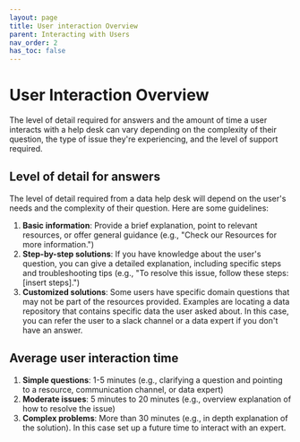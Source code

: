 ```yaml
---
layout: page
title: User interaction Overview
parent: Interacting with Users
nav_order: 2
has_toc: false
---
```


# User Interaction Overview

The level of detail required for answers and the amount of time a user interacts
with a help desk can vary depending on the complexity of their question, the
type of issue they're experiencing, and the level of support required.

## Level of detail for answers

The level of detail required from a data help desk will depend on the user's
needs and the complexity of their question. Here are some guidelines:

1. **Basic information**: Provide a brief explanation, point to relevant
   resources, or offer general guidance (e.g., "Check our Resources for more
   information.")
2. **Step-by-step solutions**: If you have knowledge about the user's question,
   you can give a detailed explanation, including specific steps and
   troubleshooting tips (e.g., "To resolve this issue, follow these steps:
   [insert steps].")
3. **Customized solutions**: Some users have specific domain questions that may
   not be part of the resources provided. Examples are locating a data
   repository that contains specific data the user asked about. In this case,
   you can refer the user to a slack channel or a data expert if you don't have
   an answer.

## Average user interaction time

1. **Simple questions**: 1-5 minutes (e.g., clarifying a question and pointing
   to a resource, communication channel, or data expert)
2. **Moderate issues**: 5 minutes to 20 minutes (e.g., overview explanation of
   how to resolve the issue)
3. **Complex problems**: More than 30 minutes (e.g., in depth explanation of the
   solution). In this case set up a future time to interact with an expert.
